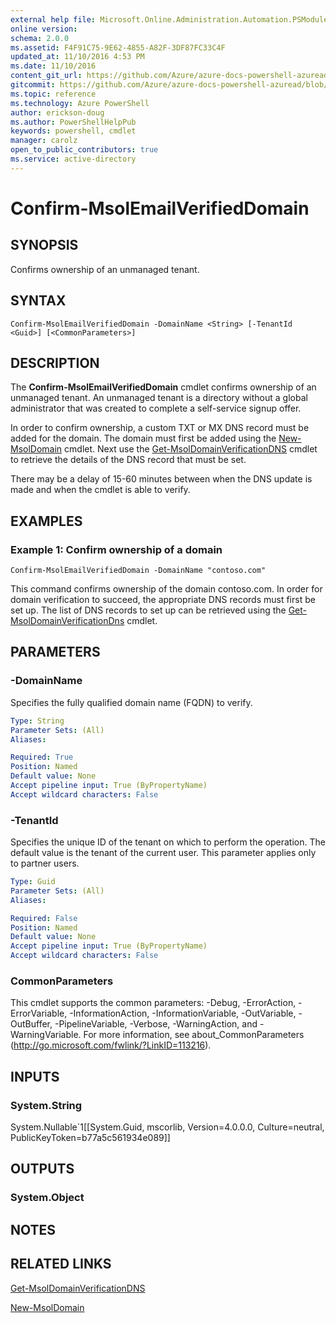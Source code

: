 ```yaml
---
external help file: Microsoft.Online.Administration.Automation.PSModule.dll-Help.xml
online version:
schema: 2.0.0
ms.assetid: F4F91C75-9E62-4855-A82F-3DF87FC33C4F
updated_at: 11/10/2016 4:53 PM
ms.date: 11/10/2016
content_git_url: https://github.com/Azure/azure-docs-powershell-azuread/blob/live/Azure%20AD%20Cmdlets/MSOnline/v1/Confirm-MsolEmailVerifiedDomain.md
gitcommit: https://github.com/Azure/azure-docs-powershell-azuread/blob/fa0df7d7c5fc79297507723a62f5fc4575dafc5e/Azure%20AD%20Cmdlets/MSOnline/v1/Confirm-MsolEmailVerifiedDomain.md
ms.topic: reference
ms.technology: Azure PowerShell
author: erickson-doug
ms.author: PowerShellHelpPub
keywords: powershell, cmdlet
manager: carolz
open_to_public_contributors: true
ms.service: active-directory
---
```


# Confirm-MsolEmailVerifiedDomain

## SYNOPSIS
Confirms ownership of an unmanaged tenant.

## SYNTAX

```
Confirm-MsolEmailVerifiedDomain -DomainName <String> [-TenantId <Guid>] [<CommonParameters>]
```

## DESCRIPTION
The **Confirm-MsolEmailVerifiedDomain** cmdlet confirms ownership of an unmanaged tenant.
An unmanaged tenant is a directory without a global administrator that was created to complete a self-service signup offer.

In order to confirm ownership, a custom TXT or MX DNS record must be added for the domain.
The domain must first be added using the [New-MsolDomain](./New-MsolDomain.md) cmdlet.
Next use the [Get-MsolDomainVerificationDNS](./Get-MsolDomainVerificationDNS.md) cmdlet to retrieve the details of the DNS record that must be set.

There may be a delay of 15-60 minutes between when the DNS update is made and when the cmdlet is able to verify.

## EXAMPLES

### Example 1: Confirm ownership of a domain
```
Confirm-MsolEmailVerifiedDomain -DomainName "contoso.com"
```

This command confirms ownership of the domain contoso.com.
In order for domain verification to succeed, the appropriate DNS records must first be set up.
The list of DNS records to set up can be retrieved using the [Get-MsolDomainVerificationDns](./Get-MsolDomainVerificationDns.md) cmdlet.


## PARAMETERS

### -DomainName
Specifies the fully qualified domain name (FQDN) to verify.

```yaml
Type: String
Parameter Sets: (All)
Aliases:

Required: True
Position: Named
Default value: None
Accept pipeline input: True (ByPropertyName)
Accept wildcard characters: False
```

### -TenantId
Specifies the unique ID of the tenant on which to perform the operation.
The default value is the tenant of the current user.
This parameter applies only to partner users.

```yaml
Type: Guid
Parameter Sets: (All)
Aliases:

Required: False
Position: Named
Default value: None
Accept pipeline input: True (ByPropertyName)
Accept wildcard characters: False
```

### CommonParameters
This cmdlet supports the common parameters: -Debug, -ErrorAction, -ErrorVariable, -InformationAction, -InformationVariable, -OutVariable, -OutBuffer, -PipelineVariable, -Verbose, -WarningAction, and -WarningVariable. For more information, see about_CommonParameters (http://go.microsoft.com/fwlink/?LinkID=113216).

## INPUTS

### System.String
System.Nullable`1[[System.Guid, mscorlib, Version=4.0.0.0, Culture=neutral, PublicKeyToken=b77a5c561934e089]]

## OUTPUTS

### System.Object

## NOTES

## RELATED LINKS
[Get-MsolDomainVerificationDNS](xref:MSOnline/v1/Get-MsolDomainVerificationDNS.md)

[New-MsolDomain](xref:MSOnline/v1/New-MsolDomain.md)
